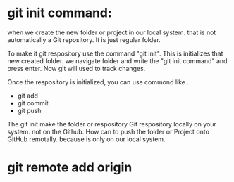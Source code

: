 # git init command:

when we create the new folder or project in our local system. that is not automatically a Git repository.
It is just regular folder.

To make it git respository use the command "git init". This is initializes that new created folder. we navigate folder and
write the "git init command" and press enter. Now git will used to track changes.

Once the respository is initialized, you can use commond like .

- git add
- git commit
- git push

The git init make the folder or respository Git respository locally on your system. not on the
Github.
How can to push the folder or Project onto GitHub remotally. because is only on our local system.

# git remote add origin <link>

